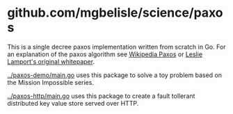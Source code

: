 # github.com/mgbelisle/science/paxos

This is a single decree paxos implementation written from scratch in Go. For an explanation of the paxos algorithm see [Wikipedia Paxos](https://en.wikipedia.org/wiki/Paxos_(computer_science)) or [Leslie Lamport's original whitepaper](https://www.microsoft.com/en-us/research/uploads/prod/2016/12/paxos-simple-Copy.pdf).

[../paxos-demo/main.go](paxos-demo) uses this package to solve a toy problem based on the Mission Impossible series.

[../paxos-http/main.go](paxos-http) uses this package to create a fault tollerant distributed key value store served over HTTP.
